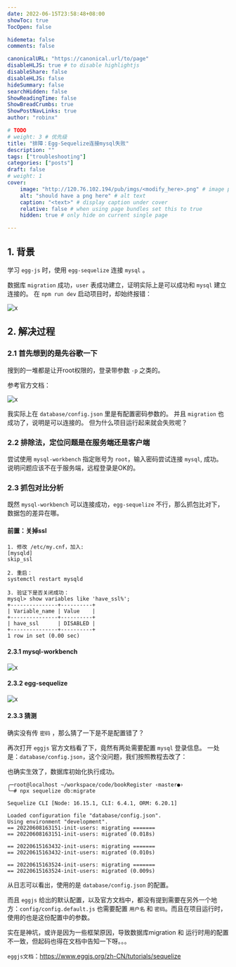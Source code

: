 ```yaml
---
date: 2022-06-15T23:58:48+08:00
showToc: true
TocOpen: false

hidemeta: false
comments: false

canonicalURL: "https://canonical.url/to/page"
disableHLJS: true # to disable highlightjs
disableShare: false
disableHLJS: false
hideSummary: false
searchHidden: false
ShowReadingTime: false
ShowBreadCrumbs: true
ShowPostNavLinks: true
author: "robinx"

# TODO
# weight: 3 # 优先级
title: "排障：Egg-Sequelize连接mysql失败"
description: ""
tags: ["troubleshooting"]
categories: ["posts"]
draft: false
# weight: 1
cover:
    image: "http://120.76.102.194/pub/imgs/<modify_here>.png" # image path/url
    alt: "should have a png here" # alt text
    caption: "<text>" # display caption under cover
    relative: false # when using page bundles set this to true
    hidden: true # only hide on current single page

---
```



## 1. 背景

学习 `egg-js` 时，使用 `egg-sequelize` 连接 `mysql` 。

数据库 `migration` 成功，`user` 表成功建立，证明实际上是可以成功和 `mysql` 建立连接的。
在 `npm run dev` 启动项目时，却始终报错：

![x](/images/2022-06-16-02-12-14.png)

## 2. 解决过程

### 2.1 首先想到的是先谷歌一下

搜到的一堆都是让开root权限的，登录带参数 `-p` 之类的。

参考官方文档：

![x](/images/2022-06-16-02-15-45.png)

我实际上在 `database/config.json` 里是有配置密码参数的。
并且 `migration` 也成功了，说明是可以连接的。
但为什么项目运行起来就会失败呢？


### 2.2 排除法，定位问题是在服务端还是客户端

尝试使用 `mysql-workbench` 指定账号为 `root`，输入密码尝试连接 `mysql`, 成功。
说明问题应该不在于服务端，远程登录是OK的。

### 2.3 抓包对比分析

既然 `mysql-workbench` 可以连接成功，`egg-sequelize` 不行，那么抓包比对下，数据包的差异在哪。

#### 前置：关掉ssl

```
1. 修改 /etc/my.cnf，加入:
[mysqld]
skip_ssl

2. 重启：
systemctl restart mysqld

3. 验证下是否关闭成功：
mysql> show variables like 'have_ssl%';
+---------------+----------+
| Variable_name | Value    |
+---------------+----------+
| have_ssl      | DISABLED |
+---------------+----------+
1 row in set (0.00 sec)

```


#### 2.3.1 mysql-workbench

![x](/images/2022-06-16-02-11-08.png)

#### 2.3.2 egg-sequelize

![x](/images/2022-06-16-02-11-36.png)

#### 2.3.3 猜测

确实没有传 `密码` ，那么猜了一下是不是配置错了？

再次打开 `eggjs` 官方文档看了下，竟然有两处需要配置 `mysql` 登录信息。
一处是：`database/config.json`，这个没问题，我们按照教程去改了：

也确实生效了，数据库初始化执行成功。
```
╭─root@localhost ~/workspace/code/bookRegister ‹master●› 
╰─# npx sequelize db:migrate

Sequelize CLI [Node: 16.15.1, CLI: 6.4.1, ORM: 6.20.1]

Loaded configuration file "database/config.json".
Using environment "development".
== 20220608163151-init-users: migrating =======
== 20220608163151-init-users: migrated (0.018s)

== 20220615163432-init-users: migrating =======
== 20220615163432-init-users: migrated (0.010s)

== 20220615163524-init-users: migrating =======
== 20220615163524-init-users: migrated (0.009s)
```

从日志可以看出，使用的是 `database/config.json` 的配置。

而且 `eggjs` 给出的默认配置，以及官方文档中，都没有提到需要在另外一个地方：`config/config.default.js` 也需要配置 `用户名` 和 `密码`。而且在项目运行时，使用的也是这份配置中的参数。

实在是神坑，或许是因为一些框架原因，导致数据库migration 和 运行时用的配置不一致，但起码也得在文档中告知一下呀。。。

`eggjs文档`：https://www.eggjs.org/zh-CN/tutorials/sequelize